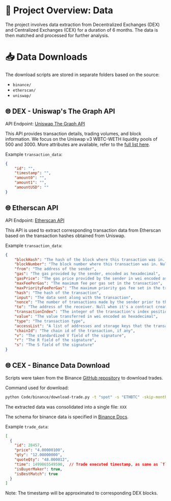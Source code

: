 # :file_folder: Project Overview: Data

The project involves data extraction from Decentralized Exchanges (DEX) and Centralized Exchanges (CEX) for a duration of 6 months. The data is then matched and processed for further analysis.

# :inbox_tray: Data Downloads 

The download scripts are stored in separate folders based on the source:

- `binance/`
- `etherscan/`
- `uniswap/`

## :globe_with_meridians: DEX - Uniswap's The Graph API 

API Endpoint: [Uniswap The Graph API](https://api.thegraph.com/subgraphs/name/uniswap/uniswap-v3)

This API provides transaction details, trading volumes, and block information. We focus on the Uniswap v3 WBTC-WETH liquidity pools of 500 and 3000. More attributes are available, refer to the [full list here](https://api.thegraph.com/subgraphs/name/uniswap/uniswap-v3/graphql?query=query+MyQuery+%7B%0A++pools%0A%7D).

Example `transaction_data`:
```json
{
    "id": "",
    "timestamp": "",
    "amount0": "",
    "amount1": "",
    "amountUSD": ""
}
```

## :globe_with_meridians: Etherscan API 

API Endpoint: [Etherscan API](https://api.etherscan.io/api)

This API is used to extract corresponding transaction data from Etherscan based on the transaction hashes obtained from Uniswap.

Example `transaction_data`:
```json
{
    "blockHash": "The hash of the block where this transaction was in. Null when it's a pending log",
    "blockNumber": "The block number where this transaction was in. Null when it's a pending log",
    "from": "The address of the sender",
    "gas": "The gas provided by the sender, encoded as hexadecimal",
    "gasPrice": "The gas price provided by the sender in wei encoded as hexadecimal",
    "maxFeePerGas": "The maximum fee per gas set in the transaction",
    "maxPriorityFeePerGas": "The maximum priority gas fee set in the transaction",
    "hash": "The hash of the transaction",
    "input": "The data sent along with the transaction",
    "nonce": "The number of transactions made by the sender prior to this one encoded as hexadecimal",
    "to": "The address of the receiver. Null when it's a contract creation transaction",
    "transactionIndex": "The integer of the transaction's index position that the log was created from. Null when it's a pending log",
    "value": "The value transferred in wei encoded as hexadecimal",
    "type": "The transaction type",
    "accessList": "A list of addresses and storage keys that the transaction plans to access",
    "chainId": "The chain id of the transaction, if any",
    "v": "The standardized V field of the signature",
    "r": "The R field of the signature",
    "s": "The S field of the signature"
}
```

## :globe_with_meridians: CEX - Binance Data Download 

Scripts were taken from the Binance [GitHub repository](https://github.com/binance/binance-public-data/blob/master/python/README.md) to download trades.

Command used for download:
```bash
python Code/binance/download-trade.py -t "spot" -s "ETHBTC" -skip-monthly 1
```
The extracted data was consolidated into a single file: `XXX`

The schema for binance data is specified in [Binance Docs](https://binance-docs.github.io/apidocs/spot/en/#old-trade-lookup-market_data).

Example `trade_data`:
```json
[
  {
    "id": 28457,
    "price": "4.00000100",
    "qty": "12.00000000",
    "quoteQty": "48.000012",
    "time": 1499865549590,  // Trade executed timestamp, as same as `T` in the stream
    "isBuyerMaker": true,
    "isBestMatch": true
  }
]
```
Note: The timestamp will be approximated to corresponding DEX blocks.
